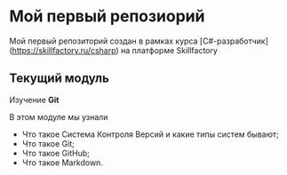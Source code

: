 # Мой первый репозиорий
Мой первый репозиторий создан в рамках курса [C#-разработчик] (https://skillfactory.ru/csharp) на платформе Skillfactory
## Текущий модуль
Изучение **Git**

В этом модуле мы узнали
* Что такое Система Контроля Версий и какие типы систем бывают;
* Что такое Git;
* Что такое GitHub;
* Что такое Markdown.
